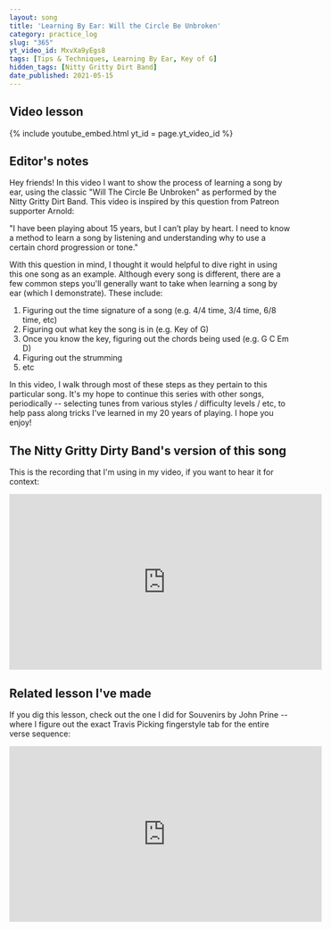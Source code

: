 ```yaml
---
layout: song
title: 'Learning By Ear: Will the Circle Be Unbroken'
category: practice_log
slug: "365"
yt_video_id: MxvXa9yEgs8
tags: [Tips & Techniques, Learning By Ear, Key of G]
hidden_tags: [Nitty Gritty Dirt Band]
date_published: 2021-05-15
---
```


<!-- pdf_version: v2
pdf_numpages: 3
patreon_lesson_available: true
patreon_lesson_url: https://www.patreon.com/posts/50455320
pdf_for_sale: https://gum.co/jLmfB -->



## Video lesson

{% include youtube_embed.html yt_id = page.yt_video_id %}

## Editor's notes

Hey friends! In this video I want to show the process of learning a song by ear, using the classic "Will The Circle Be Unbroken" as performed by the Nitty Gritty Dirt Band. This video is inspired by this question from Patreon supporter Arnold:

"I have been playing about 15 years, but I can’t play by heart. I need to know a method to learn a song by listening and understanding why to use a certain chord progression or tone."

With this question in mind, I thought it would helpful to dive right in using this one song as an example. Although every song is different, there are a few common steps you'll generally want to take when learning a song by ear (which I demonstrate). These include:

1. Figuring out the time signature of a song (e.g. 4/4 time, 3/4 time, 6/8 time, etc)
2. Figuring out what key the song is in (e.g. Key of G)
3. Once you know the key, figuring out the chords being used (e.g. G C Em D)
4. Figuring out the strumming
5. etc

In this video, I walk through most of these steps as they pertain to this particular song. It's my hope to continue this series with other songs, periodically -- selecting tunes from various styles / difficulty levels / etc, to help pass along tricks I've learned in my 20 years of playing. I hope you enjoy!

## The Nitty Gritty Dirty Band's version of this song

This is the recording that I'm using in my video, if you want to hear it for context:

<iframe width="560" height="315" src="https://www.youtube.com/embed/Ao4GEtMkKmg" frameborder="0" allow="accelerometer; autoplay; encrypted-media; gyroscope; picture-in-picture" allowfullscreen></iframe>

## Related lesson I've made

If you dig this lesson, check out the one I did for Souvenirs by John Prine -- where I figure out the exact Travis Picking fingerstyle tab for the entire verse sequence:

<iframe width="560" height="315" src="https://www.youtube.com/embed/dEOZ0WHnrrM" frameborder="0" allow="accelerometer; autoplay; encrypted-media; gyroscope; picture-in-picture" allowfullscreen></iframe>
